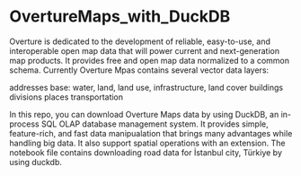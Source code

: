 # OvertureMaps_with_DuckDB

Overture is dedicated to the development of reliable, easy-to-use, and interoperable open map data that will power current and next-generation map products. It provides free and open map data normalized to a common schema. Currently Overture Mpas contains several vector data layers:

addresses
base: water, land, land use, infrastructure, land cover
buildings
divisions
places
transportation

In this repo, you can download Overture Maps data by using DuckDB, an in-process SQL OLAP database management system. It provides simple, feature-rich, and fast data manipualation that brings many advantages while handling big data. It also support spatial operations with an extension. The notebook file contains downloading road data for İstanbul city, Türkiye by using duckdb.


